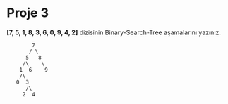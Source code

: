 # Proje 3
**[7, 5, 1, 8, 3, 6, 0, 9, 4, 2]** dizisinin Binary-Search-Tree aşamalarını yazınız.
```
        7
       / \
      5   8
     /\    \
    1  6    9
    /\
   0  3
      /\
     2  4 
```